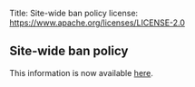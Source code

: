 Title: Site-wide ban policy
license: https://www.apache.org/licenses/LICENSE-2.0

<script type="text/javascript">
location.href = location.href.replace(/^https?:\/\/[^\/]+\/dev\//, 'https://infra.apache.org/');
</script>

## Site-wide ban policy ##

This information is now available <a href="https://infra.apache.org/infra-ban.html" target="_blank">here</a>.
